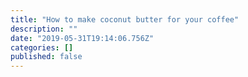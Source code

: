 ```yaml
---
title: "How to make coconut butter for your coffee"
description: ""
date: "2019-05-31T19:14:06.756Z"
categories: []
published: false
---
```


